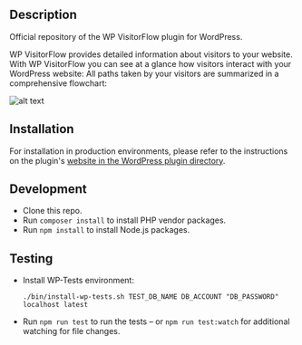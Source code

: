 ## Description

Official repository of the WP VisitorFlow plugin for WordPress.

WP VisitorFlow provides detailed information about visitors to your website. With WP VisitorFlow you can see at a glance how visitors interact with your WordPress website: All paths taken by your visitors are summarized in a comprehensive flowchart:

![alt text](https://ps.w.org/wp-visitorflow/assets/screenshot-1.png?rev=1656985)

## Installation

For installation in production environments, please refer to the instructions on the plugin's [website in the WordPress plugin directory](https://wordpress.org/plugins/wp-visitorflow/#installation).

## Development

* Clone this repo.
* Run `composer install` to install PHP vendor packages.
* Run `npm install` to install Node.js packages.

## Testing

* Install WP-Tests environment:

  `./bin/install-wp-tests.sh TEST_DB_NAME DB_ACCOUNT "DB_PASSWORD" localhost latest`

* Run `npm run test` to run the tests – or `npm run test:watch` for additional watching for file changes.


